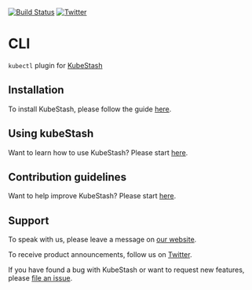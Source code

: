 [![Build Status](https://github.com/kubestash/cli/workflows/CI/badge.svg)](https://github.com/kubestash/cli/actions?workflow=CI)
[![Twitter](https://img.shields.io/twitter/follow/kubestash.svg?style=social&logo=twitter&label=Follow)](https://twitter.com/intent/follow?screen_name=KubeStash)

# CLI
`kubectl` plugin for [KubeStash]()

## Installation

To install KubeStash, please follow the guide [here]().

## Using kubeStash

Want to learn how to use KubeStash? Please start [here]().

## Contribution guidelines

Want to help improve KubeStash? Please start [here]().

## Support

To speak with us, please leave a message on [our website](https://appscode.com/contact/).

To receive product announcements, follow us on [Twitter](https://twitter.com/KubeStash).

If you have found a bug with KubeStash or want to request new features, please [file an issue](https://github.com/kubestash/project/issues/new).
